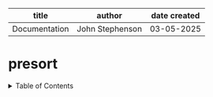 | title | author | date created
| -------- | ------- | -------|
| Documentation | John Stephenson | 03-05-2025 |  
  
# presort  

<details>
<summary>Table of Contents</summary>  
1. [
<br>
2. 
<br>
</details>

